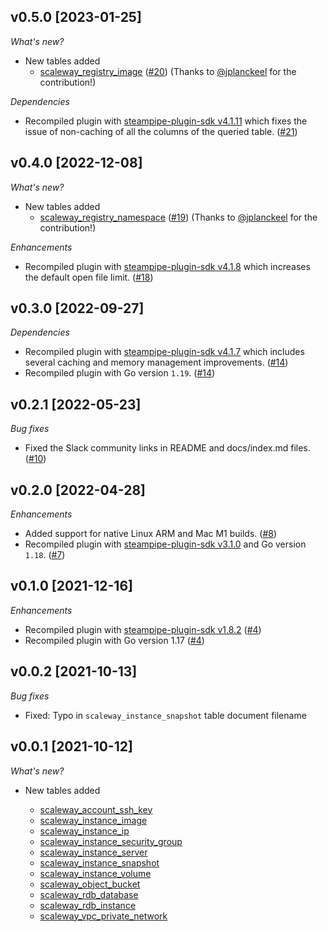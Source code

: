 ## v0.5.0 [2023-01-25]

_What's new?_

- New tables added
  - [scaleway_registry_image](https://hub.steampipe.io/plugins/turbot/scaleway/tables/scaleway_registry_image) ([#20](https://github.com/turbot/steampipe-plugin-scaleway/pull/20)) (Thanks to [@jplanckeel](https://github.com/jplanckeel) for the contribution!)

_Dependencies_

- Recompiled plugin with [steampipe-plugin-sdk v4.1.11](https://github.com/turbot/steampipe-plugin-sdk/blob/main/CHANGELOG.md#v4111-2023-01-24) which fixes the issue of non-caching of all the columns of the queried table. ([#21](https://github.com/turbot/steampipe-plugin-scaleway/pull/21))

## v0.4.0 [2022-12-08]

_What's new?_

- New tables added
  - [scaleway_registry_namespace](https://hub.steampipe.io/plugins/turbot/scaleway/tables/scaleway_registry_namespace) ([#19](https://github.com/turbot/steampipe-plugin-scaleway/pull/19)) (Thanks to [@jplanckeel](https://github.com/jplanckeel) for the contribution!)

_Enhancements_

- Recompiled plugin with [steampipe-plugin-sdk v4.1.8](https://github.com/turbot/steampipe-plugin-sdk/blob/main/CHANGELOG.md#v418-2022-09-08) which increases the default open file limit. ([#18](https://github.com/turbot/steampipe-plugin-scaleway/pull/18))

## v0.3.0 [2022-09-27]

_Dependencies_

- Recompiled plugin with [steampipe-plugin-sdk v4.1.7](https://github.com/turbot/steampipe-plugin-sdk/blob/main/CHANGELOG.md#v417-2022-09-08) which includes several caching and memory management improvements. ([#14](https://github.com/turbot/steampipe-plugin-scaleway/pull/14))
- Recompiled plugin with Go version `1.19`. ([#14](https://github.com/turbot/steampipe-plugin-scaleway/pull/14))

## v0.2.1 [2022-05-23]

_Bug fixes_

- Fixed the Slack community links in README and docs/index.md files. ([#10](https://github.com/turbot/steampipe-plugin-scaleway/pull/10))

## v0.2.0 [2022-04-28]

_Enhancements_

- Added support for native Linux ARM and Mac M1 builds. ([#8](https://github.com/turbot/steampipe-plugin-scaleway/pull/8))
- Recompiled plugin with [steampipe-plugin-sdk v3.1.0](https://github.com/turbot/steampipe-plugin-sdk/blob/main/CHANGELOG.md#v310--2022-03-30) and Go version `1.18`. ([#7](https://github.com/turbot/steampipe-plugin-scaleway/pull/7))

## v0.1.0 [2021-12-16]

_Enhancements_

- Recompiled plugin with [steampipe-plugin-sdk v1.8.2](https://github.com/turbot/steampipe-plugin-sdk/blob/main/CHANGELOG.md#v182--2021-11-22) ([#4](https://github.com/turbot/steampipe-plugin-scaleway/pull/4))
- Recompiled plugin with Go version 1.17 ([#4](https://github.com/turbot/steampipe-plugin-scaleway/pull/4))

## v0.0.2 [2021-10-13]

_Bug fixes_

- Fixed: Typo in `scaleway_instance_snapshot` table document filename

## v0.0.1 [2021-10-12]

_What's new?_

- New tables added

  - [scaleway_account_ssh_key](https://hub.steampipe.io/plugins/turbot/scaleway/tables/scaleway_account_ssh_key)
  - [scaleway_instance_image](https://hub.steampipe.io/plugins/turbot/scaleway/tables/scaleway_instance_image)
  - [scaleway_instance_ip](https://hub.steampipe.io/plugins/turbot/scaleway/tables/scaleway_instance_ip)
  - [scaleway_instance_security_group](https://hub.steampipe.io/plugins/turbot/scaleway/tables/scaleway_instance_security_group)
  - [scaleway_instance_server](https://hub.steampipe.io/plugins/turbot/scaleway/tables/scaleway_instance_server)
  - [scaleway_instance_snapshot](https://hub.steampipe.io/plugins/turbot/scaleway/tables/scaleway_instance_snapshot)
  - [scaleway_instance_volume](https://hub.steampipe.io/plugins/turbot/scaleway/tables/scaleway_instance_volume)
  - [scaleway_object_bucket](https://hub.steampipe.io/plugins/turbot/scaleway/tables/scaleway_object_bucket)
  - [scaleway_rdb_database](https://hub.steampipe.io/plugins/turbot/scaleway/tables/scaleway_rdb_database)
  - [scaleway_rdb_instance](https://hub.steampipe.io/plugins/turbot/scaleway/tables/scaleway_rdb_instance)
  - [scaleway_vpc_private_network](https://hub.steampipe.io/plugins/turbot/scaleway/tables/scaleway_vpc_private_network)
